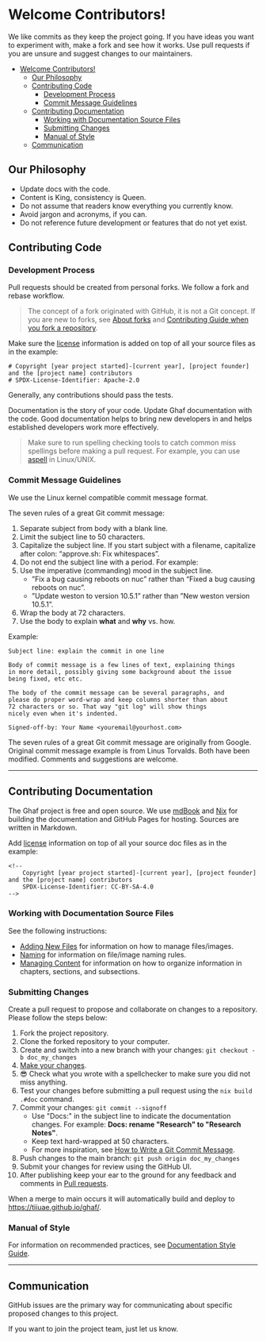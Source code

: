 <!--
    Copyright 2022-2024 TII (SSRC) and the Ghaf contributors
    SPDX-License-Identifier: CC-BY-SA-4.0
-->

# Welcome Contributors!

We like commits as they keep the project going. If you have ideas you want to experiment with, make a fork and see how it works. Use pull requests if you are unsure and suggest changes to our maintainers.

- [Welcome Contributors!](#welcome-contributors)
  - [Our Philosophy](#our-philosophy)
  - [Contributing Code](#contributing-code)
    - [Development Process](#development-process)
    - [Commit Message Guidelines](#commit-message-guidelines)
  - [Contributing Documentation](#contributing-documentation)
    - [Working with Documentation Source Files](#working-with-documentation-source-files)
    - [Submitting Changes](#submitting-changes)
    - [Manual of Style](#manual-of-style)
  - [Communication](#communication)


## Our Philosophy

* Update docs with the code.
* Content is King, consistency is Queen.
* Do not assume that readers know everything you currently know.
* Avoid jargon and acronyms, if you can.
* Do not reference future development or features that do not yet exist.
  

## Contributing Code

### Development Process

Pull requests should be created from personal forks. We follow a fork and rebase workflow.

> The concept of a fork originated with GitHub, it is not a Git concept. If you are new to forks, see [About forks](https://docs.github.com/en/pull-requests/collaborating-with-pull-requests/working-with-forks/about-forks) and [Contributing Guide when you fork a repository](https://medium.com/@rishabhmittal200/contributing-guide-when-you-fork-a-repository-3b97657b01fb).

Make sure the [license](https://github.com/tiiuae/ghaf#licensing) information is added on top of all your source files as in the example:

    # Copyright [year project started]-[current year], [project founder] and the [project name] contributors
    # SPDX-License-Identifier: Apache-2.0

<!-- 
# Copyright 2022-2024 TII (SSRC) and the Ghaf contributors
# SPDX-License-Identifier: Apache-2.0
-->

Generally, any contributions should pass the tests.

Documentation is the story of your code. Update Ghaf documentation with the code. Good documentation helps to bring new developers in and helps established developers work more effectively.

> Make sure to run spelling checking tools to catch common miss spellings before making a pull request. For example, you can use [aspell](https://www.manuel-strehl.de/check_markdown_spelling_with_aspell) in Linux/UNIX.


### Commit Message Guidelines

We use the Linux kernel compatible commit message format.

The seven rules of a great Git commit message:

1. Separate subject from body with a blank line.
2. Limit the subject line to 50 characters.
3. Capitalize the subject line. If you start subject with a filename, capitalize after colon: “approve.sh: Fix whitespaces”.
4. Do not end the subject line with a period. For example:  
5. Use the imperative (commanding) mood in the subject line.
    * ”Fix a bug causing reboots on nuc” rather than “Fixed a bug causing reboots on nuc”. 
    * ”Update weston to version 10.5.1” rather than ”New weston version 10.5.1”.
6. Wrap the body at 72 characters.
7. Use the body to explain **what** and **why** vs. how.

Example:
```
Subject line: explain the commit in one line

Body of commit message is a few lines of text, explaining things
in more detail, possibly giving some background about the issue
being fixed, etc etc.

The body of the commit message can be several paragraphs, and
please do proper word-wrap and keep columns shorter than about
72 characters or so. That way "git log" will show things
nicely even when it's indented.

Signed-off-by: Your Name <youremail@yourhost.com>
```

The seven rules of a great Git commit message are originally from Google. Original commit message example is from Linus Torvalds. Both have been modified. Comments and suggestions are welcome.

---

## Contributing Documentation

The Ghaf project is free and open source. We use [mdBook](https://rust-lang.github.io/mdBook/index.html) and [Nix](https://nixos.org/manual/nix/stable/introduction.html) for building the documentation and GitHub Pages for hosting. Sources are written in Markdown.

Add [license](https://github.com/tiiuae/ghaf#licensing) information on top of all your source doc files as in the example:

    <!--
        Copyright [year project started]-[current year], [project founder] and the [project name] contributors
        SPDX-License-Identifier: CC-BY-SA-4.0
    -->

<!--
    Copyright 2022-2024 TII (SSRC) and the Ghaf contributors
    SPDX-License-Identifier: CC-BY-SA-4.0
-->


### Working with Documentation Source Files

See the following instructions:

- [Adding New Files](https://github.com/tiiuae/ghaf/blob/main/docs/README-docs.md#adding-new-files) for information on how to manage files/images.
- [Naming](https://github.com/tiiuae/ghaf/blob/main/docs/README-docs.md#naming) for information on file/image naming rules.
- [Managing Content](https://github.com/tiiuae/ghaf/blob/main/docs/README-docs.md#managing-content) for information on how to organize information in chapters, sections, and subsections.


### Submitting Changes

Create a pull request to propose and collaborate on changes to a repository. Please follow the steps below:

1. Fork the project repository.
2. Clone the forked repository to your computer.
3. Create and switch into a new branch with your changes: `git checkout -b doc_my_changes`
4. [Make your changes](#working-with-documentation-source-files).
5. :sunglasses: Check what you wrote with a spellchecker to make sure you did not miss anything.
6. Test your changes before submitting a pull request using the `nix build .#doc` command.
7. Commit your changes: `git commit --signoff`
    - Use "Docs:" in the subject line to indicate the documentation changes. For example: **Docs: rename "Research" to "Research Notes"**.
    - Keep text hard-wrapped at 50 characters.
    - For more inspiration, see [How to Write a Git Commit Message](https://cbea.ms/git-commit/).
8. Push changes to the main branch: `git push origin doc_my_changes`
9. Submit your changes for review using the GitHub UI.
10. After publishing keep your ear to the ground for any feedback and comments in [Pull requests](https://github.com/tiiuae/ghaf/pulls).

When a merge to main occurs it will automatically build and deploy to <https://tiiuae.github.io/ghaf/>.


### Manual of Style

For information on recommended practices, see [Documentation Style Guide](./docs/style_guide.md).

--- 

## Communication

GitHub issues are the primary way for communicating about specific proposed changes to this project.

If you want to join the project team, just let us know.